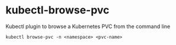 # kubectl-browse-pvc
Kubectl plugin to browse a Kubernetes PVC from the command line

```
kubectl browse-pvc -n <namespace> <pvc-name>
```
